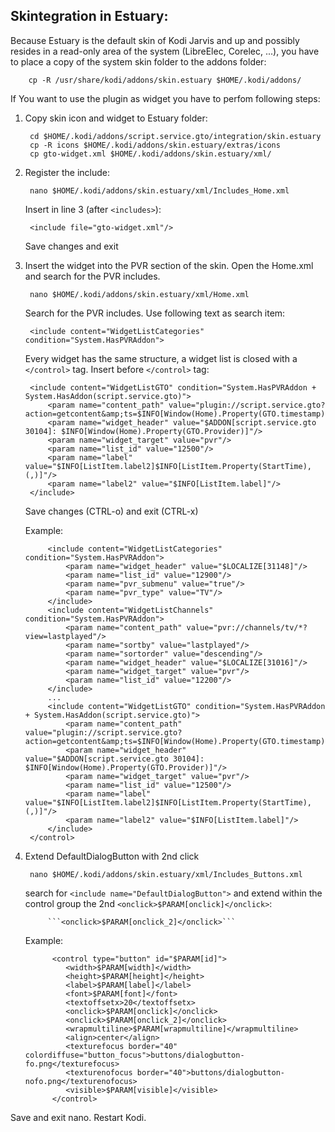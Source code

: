 Skintegration in Estuary:
----------------------------

Because Estuary is the default skin of Kodi Jarvis and up and possibly resides in a read-only area of the system (LibreElec, Corelec, ...), you have to place a copy of the system skin folder to the addons folder:
        
        cp -R /usr/share/kodi/addons/skin.estuary $HOME/.kodi/addons/
        
         
If You want to use the plugin as widget you have to perfom following steps:

1. Copy skin icon and widget to Estuary folder:

        cd $HOME/.kodi/addons/script.service.gto/integration/skin.estuary
        cp -R icons $HOME/.kodi/addons/skin.estuary/extras/icons
        cp gto-widget.xml $HOME/.kodi/addons/skin.estuary/xml/

2. Register the include:

        nano $HOME/.kodi/addons/skin.estuary/xml/Includes_Home.xml
        
   Insert in line 3 (after `<includes>`):
   
        <include file="gto-widget.xml"/>

   Save changes and exit
    
3. Insert the widget into the PVR section of the skin. Open the Home.xml and search for the PVR includes.
   
        nano $HOME/.kodi/addons/skin.estuary/xml/Home.xml
        
    Search for the PVR includes. Use following text as search item: 
   
        <include content="WidgetListCategories" condition="System.HasPVRAddon">
            
    Every widget has the same structure, a widget list is closed with a `</control>` tag.
    Insert before `</control>` tag:
     
        <include content="WidgetListGTO" condition="System.HasPVRAddon + System.HasAddon(script.service.gto)">
            <param name="content_path" value="plugin://script.service.gto?action=getcontent&amp;ts=$INFO[Window(Home).Property(GTO.timestamp)]"/>
            <param name="widget_header" value="$ADDON[script.service.gto 30104]: $INFO[Window(Home).Property(GTO.Provider)]"/>
            <param name="widget_target" value="pvr"/>
            <param name="list_id" value="12500"/>
            <param name="label" value="$INFO[ListItem.label2]$INFO[ListItem.Property(StartTime), (,)]"/>
            <param name="label2" value="$INFO[ListItem.label]"/>
        </include>
        
    Save changes (CTRL-o) and exit (CTRL-x)

    Example:
    
            <include content="WidgetListCategories" condition="System.HasPVRAddon">
                <param name="widget_header" value="$LOCALIZE[31148]"/>
                <param name="list_id" value="12900"/>
                <param name="pvr_submenu" value="true"/>
                <param name="pvr_type" value="TV"/>
            </include>
            <include content="WidgetListChannels" condition="System.HasPVRAddon">
                <param name="content_path" value="pvr://channels/tv/*?view=lastplayed"/>
                <param name="sortby" value="lastplayed"/>
                <param name="sortorder" value="descending"/>
                <param name="widget_header" value="$LOCALIZE[31016]"/>
                <param name="widget_target" value="pvr"/>
                <param name="list_id" value="12200"/>
            </include>
            ...
            <include content="WidgetListGTO" condition="System.HasPVRAddon + System.HasAddon(script.service.gto)">
                <param name="content_path" value="plugin://script.service.gto?action=getcontent&amp;ts=$INFO[Window(Home).Property(GTO.timestamp)]"/>
                <param name="widget_header" value="$ADDON[script.service.gto 30104]: $INFO[Window(Home).Property(GTO.Provider)]"/>
                <param name="widget_target" value="pvr"/>
                <param name="list_id" value="12500"/>
                <param name="label" value="$INFO[ListItem.label2]$INFO[ListItem.Property(StartTime), (,)]"/>
                <param name="label2" value="$INFO[ListItem.label]"/>
            </include>
        </control>
    
			
4. Extend DefaultDialogButton with 2nd click

        nano $HOME/.kodi/addons/skin.estuary/xml/Includes_Buttons.xml
    
    search for `<include name="DefaultDialogButton">` and extend within the control group the 2nd `<onclick>$PARAM[onclick]</onclick>`:
      
            ```<onclick>$PARAM[onclick_2]</onclick>```
        
    Example:
     
             <control type="button" id="$PARAM[id]">
                <width>$PARAM[width]</width>
                <height>$PARAM[height]</height>
                <label>$PARAM[label]</label>
                <font>$PARAM[font]</font>
                <textoffsetx>20</textoffsetx>
                <onclick>$PARAM[onclick]</onclick>
                <onclick>$PARAM[onclick_2]</onclick>
                <wrapmultiline>$PARAM[wrapmultiline]</wrapmultiline>
                <align>center</align>
                <texturefocus border="40" colordiffuse="button_focus">buttons/dialogbutton-fo.png</texturefocus>
                <texturenofocus border="40">buttons/dialogbutton-nofo.png</texturenofocus>
                <visible>$PARAM[visible]</visible>
             </control>

			
Save and exit nano. Restart Kodi.